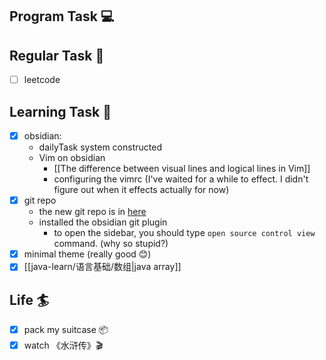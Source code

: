

## Program Task  💻

## Regular Task  🤡
- [ ] leetcode

## Learning Task 🎯
- [x] obsidian: 
	- dailyTask system constructed
	- Vim on obsidian
		- [[The difference between visual lines and logical lines in Vim]]
		- configuring the vimrc (I've waited for a while to effect. I didn't figure out when it effects actually for now)
- [x] git repo
	- the new git repo is in [here](https://github.com/ankh04/learningWorkspace) 
	- installed the obsidian git plugin
		- to open the sidebar, you should type `open source control view` command. (why so stupid?)
- [x] minimal theme (really good 😊)
- [x] [[java-learn/语言基础/数组|java array]]

## Life 🏄
- [x] pack my suitcase 📦
- [x] watch 《水浒传》🎬